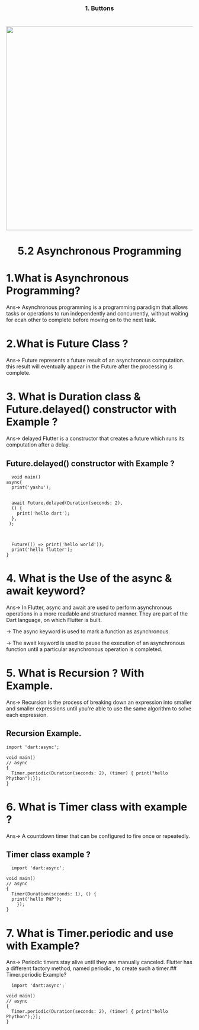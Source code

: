 
<h3 align="center">1. Buttons </h3>

###

<h1 align="left"></h1>

###

<div align="center">
  <img height="550" src="https://github.com/YashuPatel1724/timer_daily_task/assets/148859965/283f19cf-c7b4-492d-ad67-fec180d171f6"  />
</div>


<h1 align="center"> 5.2 Asynchronous Programming </h1>

# 1.What is  Asynchronous Programming?

Ans-> Asynchronous programming is a programming paradigm that allows
tasks or operations to run independently and concurrently, without
waiting for ecah other to complete before moving on to the next task.
#

# 2.What is Future Class ?

Ans-> Future represents a future result of an asynchronous computation. 
this result will eventually appear in the Future after the processing is complete.
#



# 3. What is Duration class & Future.delayed() constructor with Example ?

Ans-> delayed Flutter is a constructor that creates a future which runs its computation after a delay.


## Future.delayed() constructor with Example ?

```
  void main()
async{
  print('yashu');


  await Future.delayed(Duration(seconds: 2),
  () {
    print('hello dart');
  },
 );



  Future(() => print('hello world'));
  print('hello flutter');
}
```


# 4. What is the Use of the async & await keyword?

Ans-> In Flutter, async and await are used to perform asynchronous operations in a more readable and structured manner. They are part of the Dart language, on which Flutter is built.

-> The async keyword is used to mark a function as asynchronous.

-> The await keyword is used to pause the execution of an asynchronous function until a particular asynchronous operation is completed.

# 5. What is Recursion ? With Example. 

Ans-> Recursion is the process of breaking down an expression into smaller and smaller expressions until you're able to use the same algorithm to solve each expression.
##  Recursion Example.

```
import 'dart:async';

void main()
// async
{
  Timer.periodic(Duration(seconds: 2), (timer) { print("hello Phython");});
}
```

# 6. What is Timer class with example ?

Ans-> A countdown timer that can be configured to fire once or repeatedly.
##  Timer class example ?

```
  import 'dart:async';

void main()
// async
{
  Timer(Duration(seconds: 1), () {
  print('hello PHP');
    });
}
```

# 7. What is Timer.periodic and use with Example?

Ans-> Periodic timers stay alive until they are manually canceled. Flutter has a different factory method, named periodic , to create such a timer.##  Timer.periodic Example?

```
  import 'dart:async';

void main()
// async
{
  Timer.periodic(Duration(seconds: 2), (timer) { print("hello Phython");});
}
```



